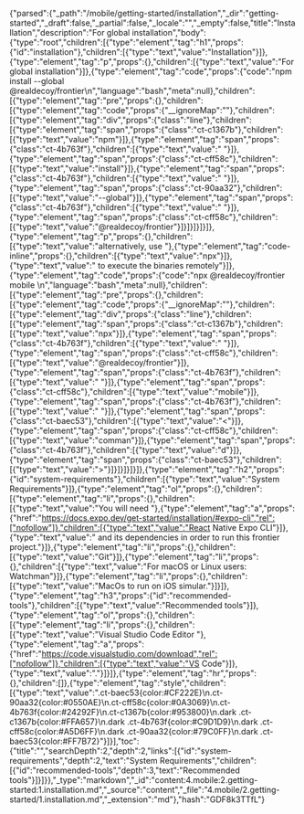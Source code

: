 {"parsed":{"_path":"/mobile/getting-started/installation","_dir":"getting-started","_draft":false,"_partial":false,"_locale":"","_empty":false,"title":"Installation","description":"For global installation","body":{"type":"root","children":[{"type":"element","tag":"h1","props":{"id":"installation"},"children":[{"type":"text","value":"Installation"}]},{"type":"element","tag":"p","props":{},"children":[{"type":"text","value":"For global installation"}]},{"type":"element","tag":"code","props":{"code":"npm install --global @realdecoy/frontier\n","language":"bash","meta":null},"children":[{"type":"element","tag":"pre","props":{},"children":[{"type":"element","tag":"code","props":{"__ignoreMap":""},"children":[{"type":"element","tag":"div","props":{"class":"line"},"children":[{"type":"element","tag":"span","props":{"class":"ct-c1367b"},"children":[{"type":"text","value":"npm"}]},{"type":"element","tag":"span","props":{"class":"ct-4b763f"},"children":[{"type":"text","value":" "}]},{"type":"element","tag":"span","props":{"class":"ct-cff58c"},"children":[{"type":"text","value":"install"}]},{"type":"element","tag":"span","props":{"class":"ct-4b763f"},"children":[{"type":"text","value":" "}]},{"type":"element","tag":"span","props":{"class":"ct-90aa32"},"children":[{"type":"text","value":"--global"}]},{"type":"element","tag":"span","props":{"class":"ct-4b763f"},"children":[{"type":"text","value":" "}]},{"type":"element","tag":"span","props":{"class":"ct-cff58c"},"children":[{"type":"text","value":"@realdecoy/frontier"}]}]}]}]}]},{"type":"element","tag":"p","props":{},"children":[{"type":"text","value":"alternatively, use "},{"type":"element","tag":"code-inline","props":{},"children":[{"type":"text","value":"npx"}]},{"type":"text","value":" to execute the binaries remotely"}]},{"type":"element","tag":"code","props":{"code":"npx @realdecoy/frontier mobile <command>\n","language":"bash","meta":null},"children":[{"type":"element","tag":"pre","props":{},"children":[{"type":"element","tag":"code","props":{"__ignoreMap":""},"children":[{"type":"element","tag":"div","props":{"class":"line"},"children":[{"type":"element","tag":"span","props":{"class":"ct-c1367b"},"children":[{"type":"text","value":"npx"}]},{"type":"element","tag":"span","props":{"class":"ct-4b763f"},"children":[{"type":"text","value":" "}]},{"type":"element","tag":"span","props":{"class":"ct-cff58c"},"children":[{"type":"text","value":"@realdecoy/frontier"}]},{"type":"element","tag":"span","props":{"class":"ct-4b763f"},"children":[{"type":"text","value":" "}]},{"type":"element","tag":"span","props":{"class":"ct-cff58c"},"children":[{"type":"text","value":"mobile"}]},{"type":"element","tag":"span","props":{"class":"ct-4b763f"},"children":[{"type":"text","value":" "}]},{"type":"element","tag":"span","props":{"class":"ct-baec53"},"children":[{"type":"text","value":"<"}]},{"type":"element","tag":"span","props":{"class":"ct-cff58c"},"children":[{"type":"text","value":"comman"}]},{"type":"element","tag":"span","props":{"class":"ct-4b763f"},"children":[{"type":"text","value":"d"}]},{"type":"element","tag":"span","props":{"class":"ct-baec53"},"children":[{"type":"text","value":">"}]}]}]}]}]},{"type":"element","tag":"h2","props":{"id":"system-requirements"},"children":[{"type":"text","value":"System Requirements"}]},{"type":"element","tag":"ol","props":{},"children":[{"type":"element","tag":"li","props":{},"children":[{"type":"text","value":"You will need "},{"type":"element","tag":"a","props":{"href":"https://docs.expo.dev/get-started/installation/#expo-cli","rel":["nofollow"]},"children":[{"type":"text","value":"React Native Expo CLI"}]},{"type":"text","value":" and its dependencies in order to run this frontier project."}]},{"type":"element","tag":"li","props":{},"children":[{"type":"text","value":"Git"}]},{"type":"element","tag":"li","props":{},"children":[{"type":"text","value":"For macOS or Linux users: Watchman"}]},{"type":"element","tag":"li","props":{},"children":[{"type":"text","value":"MacOs to run on iOS simular."}]}]},{"type":"element","tag":"h3","props":{"id":"recommended-tools"},"children":[{"type":"text","value":"Recommended tools"}]},{"type":"element","tag":"ol","props":{},"children":[{"type":"element","tag":"li","props":{},"children":[{"type":"text","value":"Visual Studio Code Editor "},{"type":"element","tag":"a","props":{"href":"https://code.visualstudio.com/download","rel":["nofollow"]},"children":[{"type":"text","value":"VS Code"}]},{"type":"text","value":"."}]}]},{"type":"element","tag":"hr","props":{},"children":[]},{"type":"element","tag":"style","children":[{"type":"text","value":".ct-baec53{color:#CF222E}\n.ct-90aa32{color:#0550AE}\n.ct-cff58c{color:#0A3069}\n.ct-4b763f{color:#24292F}\n.ct-c1367b{color:#953800}\n.dark .ct-c1367b{color:#FFA657}\n.dark .ct-4b763f{color:#C9D1D9}\n.dark .ct-cff58c{color:#A5D6FF}\n.dark .ct-90aa32{color:#79C0FF}\n.dark .ct-baec53{color:#FF7B72}"}]}],"toc":{"title":"","searchDepth":2,"depth":2,"links":[{"id":"system-requirements","depth":2,"text":"System Requirements","children":[{"id":"recommended-tools","depth":3,"text":"Recommended tools"}]}]}},"_type":"markdown","_id":"content:4.mobile:2.getting-started:1.installation.md","_source":"content","_file":"4.mobile/2.getting-started/1.installation.md","_extension":"md"},"hash":"GDF8k3TTfL"}